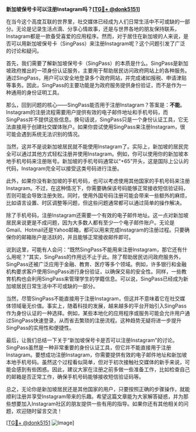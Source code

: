 **新加坡保号卡可以注册Instagram吗？[[TG💪+ @donk5151](https://t.me/s/donk5151)]**

在当今这个高度互联的世界里，社交媒体已经成为人们日常生活中不可或缺的一部分。无论是记录生活点滴、分享心情故事，还是与世界各地的朋友保持联系，Instagram都是一款备受喜爱的应用程序。然而，对于居住在新加坡的人来说，是否可以用新加坡保号卡（SingPass）来注册Instagram呢？这个问题引发了广泛的讨论和疑问。

首先，我们需要了解新加坡保号卡（SingPass）的本质是什么。SingPass是新加坡政府推出的一项身份认证服务，主要用于帮助居民访问政府网站上的各种服务。通过SingPass，用户可以安全地登录多个政府网站，并完成诸如报税、申请津贴等事务。因此，SingPass的主要功能是为政府服务提供身份验证，而不是作为一种通用的身份证明工具。

那么，回到问题的核心——SingPass能否用于注册Instagram？答案是：**不能**。Instagram的注册流程需要用户提供有效的电子邮件地址和手机号码，而SingPass并不提供这些信息。换句话说，SingPass只是一个身份认证工具，它无法直接用于创建社交媒体账户。如果你尝试使用SingPass来注册Instagram，很可能会遇到系统无法识别的情况。

当然，这并不是说新加坡居民就不能使用Instagram了。实际上，新加坡的居民完全可以通过其他方式轻松注册并使用Instagram。例如，你可以使用你的新加坡本地手机号码来注册账号。新加坡的手机号码通常以“+65”开头，这是国际上公认的代码，Instagram完全可以接受这类号码进行注册。

此外，如果你没有新加坡的手机号码，也可以考虑使用其他国家的手机号码来注册Instagram。不过，在这种情况下，你需要确保该号码能够正常接收短信验证码，否则可能会导致注册失败。同时，使用外国号码注册可能会带来一些额外的麻烦，比如语言设置、时区调整等问题，但这些问题通常都可以通过简单的操作解决。

除了手机号码，注册Instagram还需要一个有效的电子邮件地址。这一点对新加坡居民来说更是不成问题，因为大多数人都有至少一个电子邮件账户。无论是Gmail、Hotmail还是Yahoo邮箱，都可以用来完成Instagram的注册过程。只要确保你的邮箱账户是活跃的，并且能够正常接收邮件即可。

说到这里，可能有人会问：“既然SingPass不能用来注册Instagram，那它还有什么用呢？”其实，SingPass的作用远不止于此。除了帮助居民访问政府服务外，SingPass还被广泛应用于金融、教育、医疗等多个领域。例如，许多银行和金融机构要求客户使用SingPass进行身份验证，以确保交易的安全性。同样，一些教育机构也会利用SingPass来管理学生的学籍信息。可以说，SingPass已经成为新加坡居民日常生活中不可或缺的一部分。

当然，尽管SingPass不能直接用于注册Instagram，但这并不意味着它在社交媒体领域毫无价值。事实上，随着科技的发展，越来越多的平台开始引入SingPass作为身份认证的一种选择。例如，某些本地化的应用程序或服务可能会允许用户通过SingPass快速登录，从而省去繁琐的注册流程。这种趋势无疑将进一步提升SingPass的实用性和便捷性。

最后，让我们总结一下关于“新加坡保号卡是否可以注册Instagram”的讨论。SingPass虽然是一种非常重要的身份认证工具，但它并不能直接用于注册Instagram。要想成功注册Instagram，你需要提供有效的电子邮件地址和新加坡本地手机号码。虽然这个过程看似简单，但对于初次接触社交媒体的新手来说，可能会感到有些困惑。因此，建议大家在注册之前多做一些准备工作，比如检查自己的邮箱是否正常工作，确保手机号码能够接收短信验证码等。

总之，无论你是新加坡居民还是其他国家的用户，只要按照正确的步骤操作，就能顺利注册并享受Instagram带来的乐趣。希望这篇文章能为大家解答疑惑，并为那些想要加入Instagram社区的朋友提供一些有用的指导。如果你还有其他相关的问题，欢迎随时留言交流！

[[TG💪+ @donk5151](https://t.me/s/donk5151) ![Image](https://i.postimg.cc/rwNCRYN7/Snipaste-2025-04-30-17-27-05.png)]